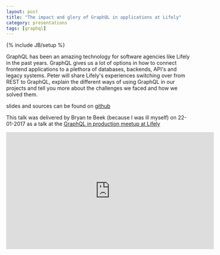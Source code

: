 ```yaml
---
layout: post
title: "The impact and glory of GraphQL in applications at Lifely"
category: presentations
tags: [graphql]
---
```

{% include JB/setup %}

GraphQL has been an amazing technology for software agencies like Lifely in the past years. GraphQL gives us a lot of options in how to connect frontend applications to a plethora of databases, backends, API's and legacy systems. Peter will share Lifely's experiences switching over from REST to GraphQL, explain the different ways of using GraphQL in our projects and tell you more about the challenges we faced and how we solved them.

slides and sources can be found on [github](http://peterpeerdeman.github.io/the-impact-and-glory-of-graphql-in-applications-at-lifely)

This talk was delivered by Bryan te Beek (because I was ill myself) on 22-01-2017 as a talk at the [GraphQL in production meetup at Lifely](https://www.meetup.com/Bynder-JS-Guild/events/245146188/)

<iframe width="560" height="315" src="https://www.youtube.com/embed/hCKR0MgG618" frameborder="0" allow="autoplay; encrypted-media" allowfullscreen></iframe>
